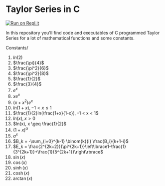 # Taylor Series in C
[![Run on Repl.it](https://replit.com/badge/github/Gonzalez-MSI/TaylorSeries_in_C)](https://replit.com/new/github/Gonzalez-MSI/TaylorSeries_in_C)


In this repository you'll find code and executables of C programmed Taylor Series for a lot of mathematical functions and some constants.

Constants/
1.  $ln(2)$
2.  $\frac{\pi}{4}$
3.  $\frac{\pi^2}{6}$
4.  $\frac{\pi^2}{8}$
5.  $\frac{1}{2}$
6.  $\frac{3}{4}$
7.  $e^x$
8.  $xe^x$
9.  $(x+x^2)e^x$
10. $ln(1+x), -1 < x \leq 1$
11. $\frac{1}{2}ln(\frac{1+x}{1-x}), -1 < x < 1$
12. $ln(x), x > 0$
13. $ln(x), x \geq \frac{1}{2}$
14. $(1+x)^\alpha$
15. $a^x$
16. $B_k = -\sum_{i=0}^{k-1} \binom{k}{i} \frac{B_i}{k+1-i}$
17. $E_k = \frac{2^{2k+2}}{\pi^{2k+1}}\left\lbrace1-\frac{1}{3^{2k+1}}+\frac{1}{5^{2k+1}}\right\rbrace$
19. $\sin(x)$
20. $\cos(x)$
27. $\sinh(x)$
28. $\cosh(x)$
31. $\arctan(x)$


